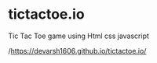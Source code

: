 # tictactoe.io
Tic Tac Toe game using Html css javascript

/https://devarsh1606.github.io/tictactoe.io/
